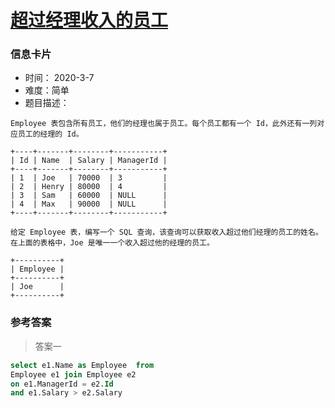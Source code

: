 # [超过经理收入的员工](https://leetcode-cn.com/problems/employees-earning-more-than-their-managers/)

### 信息卡片

- 时间： 2020-3-7
- 难度：简单
- 题目描述：

```
Employee 表包含所有员工，他们的经理也属于员工。每个员工都有一个 Id，此外还有一列对应员工的经理的 Id。

+----+-------+--------+-----------+
| Id | Name  | Salary | ManagerId |
+----+-------+--------+-----------+
| 1  | Joe   | 70000  | 3         |
| 2  | Henry | 80000  | 4         |
| 3  | Sam   | 60000  | NULL      |
| 4  | Max   | 90000  | NULL      |
+----+-------+--------+-----------+

给定 Employee 表，编写一个 SQL 查询，该查询可以获取收入超过他们经理的员工的姓名。在上面的表格中，Joe 是唯一一个收入超过他的经理的员工。

+----------+
| Employee |
+----------+
| Joe      |
+----------+
```



### 参考答案

> 答案一

```sql
select e1.Name as Employee  from 
Employee e1 join Employee e2
on e1.ManagerId = e2.Id
and e1.Salary > e2.Salary
```











